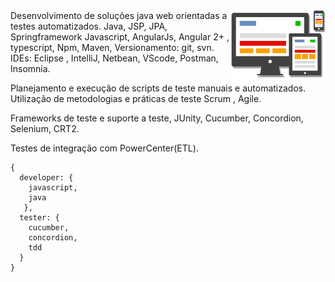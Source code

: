 <img src="img/responsive-logo.png" width="30%" align="right"/>
Desenvolvimento de soluções java web orientadas a testes automatizados.
Java, JSP, JPA, Springframework
Javascript, AngularJs, Angular 2+ , typescript,
Npm, Maven, 
Versionamento: git, svn.
IDEs: Eclipse , IntelliJ, Netbean, VScode, Postman, Insomnia.

Planejamento e execução de scripts de teste manuais e automatizados.
Utilização de metodologias e práticas de teste Scrum , Agile.

Frameworks de teste e suporte a teste, JUnity, Cucumber, Concordion, Selenium, CRT2.

Testes de integração com PowerCenter(ETL). 


```
{
  developer: {
    javascript,
    java
   },
  tester: {
    cucumber,
    concordion,
    tdd
  }
}
```


